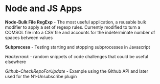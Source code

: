 # Node and JS Apps

__Node-Bulk File RegExp__ - The most useful application, a reusable bulk modifier to apply a set of regexp rules. Currently modified to turn a COMSOL file into a CSV file and accounts for the indeterminate number of spaces between values

__Subprocess__ - Testing starting and stopping subprocesses in Javascript

*Hackerrank* - random snippets of code challenges that could be useful elsewhere

*Github-CheckRepoForUpdate* - Example using the GIthub API and later used for the N1-Unsubscribe plugin
